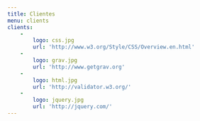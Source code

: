 ```yaml
---
title: Clientes
menu: clients
clients:
    -
        logo: css.jpg
        url: 'http://www.w3.org/Style/CSS/Overview.en.html'
    -
        logo: grav.jpg
        url: 'http://www.getgrav.org'
    -
        logo: html.jpg
        url: 'http://validator.w3.org/'
    -
        logo: jquery.jpg
        url: 'http://jquery.com/'
---
```


